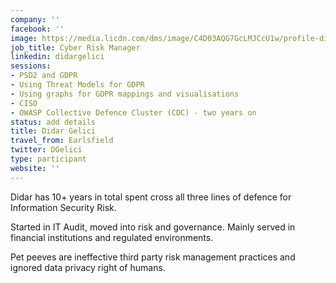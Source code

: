 ```yaml
---
company: ''
facebook: ''
image: https://media.licdn.com/dms/image/C4D03AQG7GcLMJCcU1w/profile-displayphoto-shrink_200_200/0?e=1562803200&v=beta&t=H1Ql1z0HXzakRrQzh-gIuxol6jw07Mz9jq31RqxwvU0
job_title: Cyber Risk Manager
linkedin: didargelici
sessions:
- PSD2 and GDPR
- Using Threat Models for GDPR
- Using graphs for GDPR mappings and visualisations
- CISO
- OWASP Collective Defence Cluster (CDC) - two years on
status: add details
title: Didar Gelici
travel_from: Earlsfield
twitter: DGelici
type: participant
website: ''
---
```


Didar has 10+ years in total spent cross all three lines of defence for Information Security Risk.

Started in IT Audit, moved into risk and governance. Mainly served in financial institutions and regulated environments.

Pet peeves are ineffective third party risk management practices and ignored data privacy right of humans.